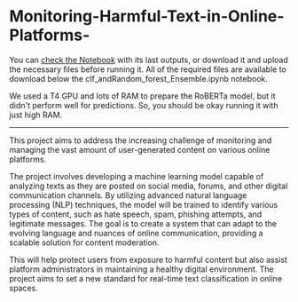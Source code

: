 # Monitoring-Harmful-Text-in-Online-Platforms-

You can [check the Notebook](clf_andRandom_forest_Ensemble.ipynb) with its last outputs, or download it and upload the necessary files  before running it. All of the required files are available to download below the clf_andRandom_forest_Ensemble.ipynb notebook.

We used a T4 GPU and lots of RAM to prepare the RoBERTa model, but it didn't perform well for predictions. So, you should be okay running it with just high RAM.

---------------------------------------------------------------------------------------------------------------------------------------------------------

This project aims to address the increasing challenge of monitoring and managing the vast amount of user-generated content on various online platforms.

The project involves developing a machine learning model capable of analyzing texts as they are posted on social media, forums, and other digital communication channels. By utilizing advanced natural language processing (NLP) techniques, the model will be trained to identify various types of content, such as hate speech, spam, phishing attempts, and legitimate messages. The goal is to create a system that can adapt to the evolving language and nuances of online communication, providing a scalable solution for content moderation.

This will help protect users from exposure to harmful content but also assist platform administrators in maintaining a healthy digital environment. The project aims to set a new standard for real-time text classification in online spaces.
